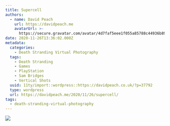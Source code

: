 ```yaml
---
title: Supercell
authors:
  - name: David Peach
    url: https://davidpeach.me
    avatarUrl: >-
      https://secure.gravatar.com/avatar/4d7faf5eee1f055a85788c44936b8995eaab6dfb004e7854ec747ccb272e91ee?s=96&d=mm&r=g
date: 2020-11-26T13:36:02.000Z
metadata:
  categories:
    - Death Stranding Virtual Photography
  tags:
    - Death Stranding
    - Games
    - PlayStation
    - Sam Bridges
    - Vertical Shots
  uuid: 11ty/import::wordpress::https://davidpeach.co.uk/?p=37792
  type: wordpress
  url: https://davidpeach.me/2020/11/26/supercell/
tags:
  - death-stranding-virtual-photography
---
```

[![](/assets/Supercell-1152x2048-W3F8je9eHFoo.jpg)](/assets/Supercell-1152x2048-W3F8je9eHFoo.jpg)